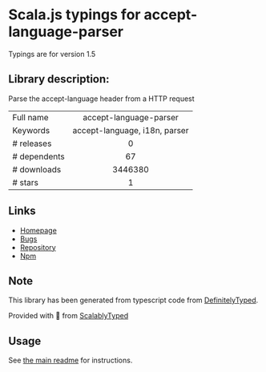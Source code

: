 
# Scala.js typings for accept-language-parser

Typings are for version 1.5

## Library description:
Parse the accept-language header from a HTTP request

|                    |                 |
| ------------------ | :-------------: |
| Full name          | accept-language-parser |
| Keywords           | accept-language, i18n, parser |
| # releases         | 0 |
| # dependents       | 67 |
| # downloads        | 3446380 |
| # stars            | 1 |

## Links
- [Homepage](https://github.com/opentable/accept-language-parser)
- [Bugs](https://github.com/opentable/accept-language-parser/issues)
- [Repository](https://github.com/opentable/accept-language-parser)
- [Npm](https://www.npmjs.com/package/accept-language-parser)
    


## Note
This library has been generated from typescript code from [DefinitelyTyped](https://definitelytyped.org).

Provided with :purple_heart: from [ScalablyTyped](https://github.com/oyvindberg/ScalablyTyped)

## Usage
See [the main readme](../../readme.md) for instructions.


